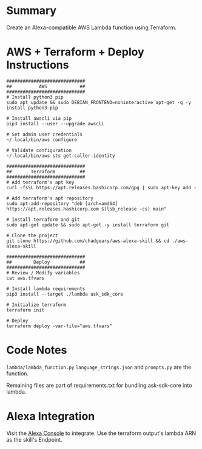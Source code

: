 # Summary
Create an Alexa-compatible AWS Lambda function using Terraform.

# AWS + Terraform + Deploy Instructions
```
#############################
##          AWS            ##
#############################
# Install python3 pip
sudo apt update && sudo DEBIAN_FRONTEND=noninteractive apt-get -q -y install python3-pip

# Install awscli via pip
pip3 install --user --upgrade awscli

# Set admin user credentials
~/.local/bin/aws configure

# Validate configuration
~/.local/bin/aws sts get-caller-identity 

#############################
##       Terraform         ##
#############################
# Add terraform's apt key
curl -fsSL https://apt.releases.hashicorp.com/gpg | sudo apt-key add -
 
# Add terraform's apt repository
sudo apt-add-repository "deb [arch=amd64] https://apt.releases.hashicorp.com $(lsb_release -cs) main"
 
# Install terraform and git
sudo apt-get update && sudo apt-get -y install terraform git
 
# Clone the project
git clone https://github.com/chadgeary/aws-alexa-skill && cd ./aws-alexa-skill

#############################
##        Deploy           ##
#############################
# Review / Modify variables
cat aws.tfvars

# Install lambda requirements
pip3 install --target ./lambda ask_sdk_core

# Initialize terraform
terraform init

# Deploy
terraform deploy -var-file="aws.tfvars"
```

# Code Notes
`lambda/lambda_function.py` `language_strings.json` and `prompts.py` are the function.

Remaining files are part of requirements.txt for bundling ask-sdk-core into lambda.

# Alexa Integration
Visit the [Alexa Console](https://developer.amazon.com/alexa/console/ask) to integrate. Use the terraform output's lambda ARN as the skill's Endpoint.

